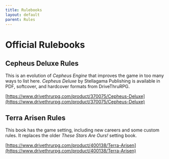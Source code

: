 ```yaml
---
title: Rulebooks
layout: default
parent: Rules
---
```


# Official Rulebooks


## Cepheus Deluxe Rules

This is an evolution of *Cepheus Engine* that improves the game in too many ways to list here. *Cepheus Deluxe* by Stellagama Publishing is available in PDF, softcover, and hardcover formats from DriveThruRPG.

[https://www.drivethrurpg.com/product/370075/Cepheus-Deluxe](https://www.drivethrurpg.com/product/370075/Cepheus-Deluxe)


## Terra Arisen Rules

This book has the game setting, including new careers and some custom rules. It replaces the older *These Stars Are Ours!* setting book.

[https://www.drivethrurpg.com/product/400138/Terra-Arisen](https://www.drivethrurpg.com/product/400138/Terra-Arisen)